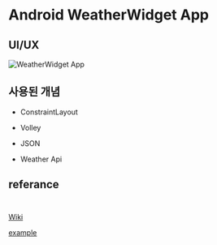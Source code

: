# Android WeatherWidget App


## UI/UX

![WeatherWidget App](https://github.com/Climier-code/AndroidStudio/blob/master/img/WeatherWidget.gif)

## 사용된 개념

- ConstraintLayout

- Volley

- JSON

- Weather Api

## referance <br><br>

[Wiki](https://github.com/jojun01835/2022-portportfolio/wiki/referance)<br>

[example](https://articles09.tistory.com/23)
